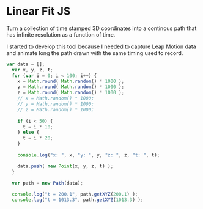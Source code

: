 Linear Fit JS
=======

Turn a collection of time stamped 3D coordinates into a continous path that has infinite resolution as a function of time.

I started to develop this tool because I needed to capture Leap Motion data and animate long the path drawn with the same timing used to record.

```javascript
var data = [];
  var x, y, z, t;
  for (var i = 0; i < 100; i++) {
    x = Math.round( Math.random() * 1000 );
    y = Math.round( Math.random() * 1000 );
    z = Math.round( Math.random() * 1000 );
    // x = Math.random() * 1000;
    // y = Math.random() * 1000;
    // z = Math.random() * 1000;
    
    if (i < 50) {
      t = i * 10;
    } else {
      t = i * 20;
    }
    
    console.log("x: ", x, "y: ", y, "z: ", z, "t: ", t);

    data.push( new Point(x, y, z, t) );
  }

  var path = new Path(data);
  
  console.log("t = 200.1", path.getXYZ(200.1) );
  console.log("t = 1013.3", path.getXYZ(1013.3) );
```